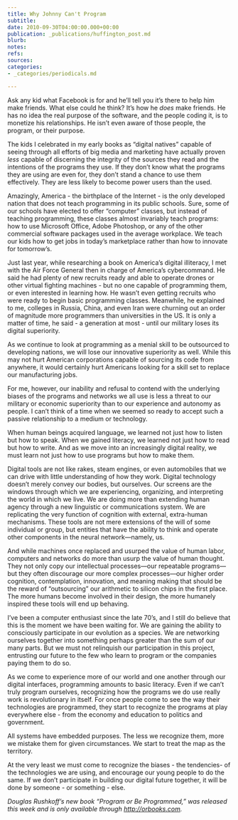 ```yaml
---
title: Why Johnny Can't Program
subtitle: 
date: 2010-09-30T04:00:00.000+00:00
publication: _publications/huffington_post.md
blurb: 
notes: 
refs: 
sources: 
categories:
- _categories/periodicals.md

---
```

Ask any kid what Facebook is for and he’ll tell you it’s there to help him make friends. What else could he think? It’s how he *does* make friends. He has no idea the real purpose of the software, and the people coding it, is to monetize his relationships. He isn’t even aware of those people, the program, or their purpose.

The kids I celebrated in my early books as “digital natives” capable of seeing through all efforts of big media and marketing have actually proven *less* capable of discerning the integrity of the sources they read and the intentions of the programs they use. If they don’t know what the programs they are using are even for, they don’t stand a chance to use them effectively. They are less likely to become power users than the used.

Amazingly, America - the birthplace of the Internet - is the only developed nation that does not teach programming in its public schools. Sure, some of our schools have elected to offer “computer” classes, but instead of teaching programming, these classes almost invariably teach programs: how to use Microsoft Office, Adobe Photoshop, or any of the other commercial software packages used in the average workplace. We teach our kids how to get jobs in today’s marketplace rather than how to innovate for tomorrow’s.

Just last year, while researching a book on America’s digital illiteracy, I met with the Air Force General then in charge of America’s cybercommand. He said he had plenty of new recruits ready and able to operate drones or other virtual fighting machines - but no one capable of programming them, or even interested in learning how. He wasn’t even getting recruits who were ready to begin basic programming classes. Meanwhile, he explained to me, colleges in Russia, China, and even Iran were churning out an order of magnitude more programmers than universities in the US. It is only a matter of time, he said - a generation at most - until our military loses its digital superiority.

As we continue to look at programming as a menial skill to be outsourced to developing nations, we will lose our innovative superiority as well. While this may not hurt American corporations capable of sourcing its code from anywhere, it would certainly hurt Americans looking for a skill set to replace our manufacturing jobs.

For me, however, our inability and refusal to contend with the underlying biases of the programs and networks we all use is less a threat to our military or economic superiority than to our experience and autonomy as people. I can’t think of a time when we seemed so ready to accept such a passive relationship to a medium or technology. 

When human beings acquired language, we learned not just how to listen but how to speak. When we gained literacy, we learned not just how to read but how to write. And as we move into an increasingly digital reality, we must learn not just how to use programs but how to make them.

Digital tools are not like rakes, steam engines, or even automobiles that we can drive with little understanding of how they work. Digital technology doesn’t merely convey our bodies, but ourselves. Our screens are the windows through which we are experiencing, organizing, and interpreting the world in which we live. We are doing more than extending human agency through a new linguistic or communications system. We are replicating the very function of cognition with external, extra-human mechanisms. These tools are not mere extensions of the will of some individual or group, but entities that have the ability to think and operate other components in the neural network—namely, us.

And while machines once replaced and usurped the value of human labor, computers and networks do more than usurp the value of human thought. They not only copy our intellectual processes—our repeatable programs—but they often discourage our more complex processes—our higher order cognition, contemplation, innovation, and meaning making that should be the reward of “outsourcing” our arithmetic to silicon chips in the first place. The more humans become involved in their design, the more humanely inspired these tools will end up behaving.

I’ve been a computer enthusiast since the late 70’s, and I still do believe that this is the moment we have been waiting for. We are gaining the ability to consciously participate in our evolution as a species. We are networking ourselves together into something perhaps greater than the sum of our many parts. But we must not relinquish our participation in this project, entrusting our future to the few who learn to program or the companies paying them to do so.

As we come to experience more of our world and one another through our digital interfaces, programming amounts to basic literacy. Even if we can’t truly program ourselves, recognizing how the programs we do use really work is revolutionary in itself. For once people come to see the way their technologies are programmed, they start to recognize the programs at play everywhere else - from the economy and education to politics and government.

All systems have embedded purposes. The less we recognize them, more we mistake them for given circumstances. We start to treat the map as the territory.

At the very least we must come to recognize the biases - the tendencies- of the technologies we are using, and encourage our young people to do the same. If we don’t participate in building our digital future together, it will be done by someone - or something - else.

*Douglas Rushkoff’s new book “Program or Be Programmed,” was released this week and is only available through http://orbooks.com.*